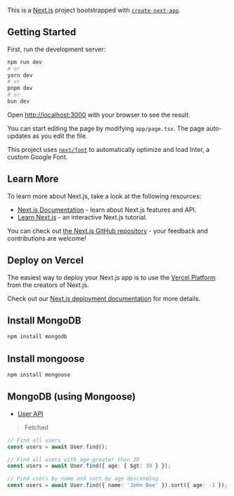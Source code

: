 This is a [Next.js](https://nextjs.org/) project bootstrapped with [`create-next-app`](https://github.com/vercel/next.js/tree/canary/packages/create-next-app).

## Getting Started

First, run the development server:

```bash
npm run dev
# or
yarn dev
# or
pnpm dev
# or
bun dev
```

Open [http://localhost:3000](http://localhost:3000) with your browser to see the result.

You can start editing the page by modifying `app/page.tsx`. The page auto-updates as you edit the file.

This project uses [`next/font`](https://nextjs.org/docs/basic-features/font-optimization) to automatically optimize and load Inter, a custom Google Font.

## Learn More

To learn more about Next.js, take a look at the following resources:

- [Next.js Documentation](https://nextjs.org/docs) - learn about Next.js features and API.
- [Learn Next.js](https://nextjs.org/learn) - an interactive Next.js tutorial.

You can check out [the Next.js GitHub repository](https://github.com/vercel/next.js/) - your feedback and contributions are welcome!

## Deploy on Vercel

The easiest way to deploy your Next.js app is to use the [Vercel Platform](https://vercel.com/new?utm_medium=default-template&filter=next.js&utm_source=create-next-app&utm_campaign=create-next-app-readme) from the creators of Next.js.

Check out our [Next.js deployment documentation](https://nextjs.org/docs/deployment) for more details.  

## Install MongoDB  
```bash
npm install mongodb
```  

## Install mongoose  
```bash
npm install mongoose
```   
 
## MongoDB (using Mongoose)  

- [User API](https://github.com/seaboie/next-youtube/blob/aab87b671db03da077db00c6df9d42dddfcb7a5d/app/api/users/route.ts#L6)   

> Fetched  
```ts
// Find all users
const users = await User.find();

// Find all users with age greater than 30
const users = await User.find({ age: { $gt: 30 } });

// Find users by name and sort by age descending
const users = await User.find({ name: 'John Doe' }).sort({ age: -1 });
```  



